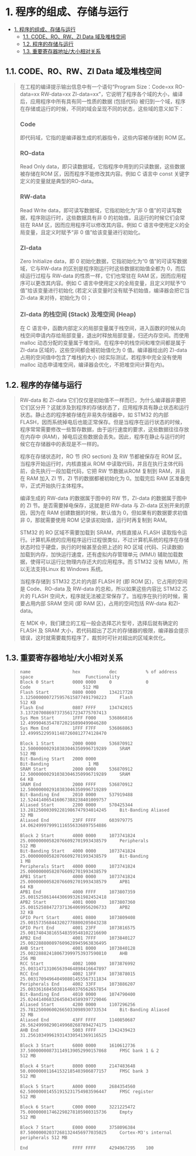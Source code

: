 # 1. 程序的组成、存储与运行

- [1. 程序的组成、存储与运行](#1-程序的组成存储与运行)
  - [1.1. CODE、RO、RW、ZI Data 域及堆栈空间](#11-coderorwzi-data-域及堆栈空间)
  - [1.2. 程序的存储与运行](#12-程序的存储与运行)
  - [1.3. 重要寄存器地址/大小相对关系](#13-重要寄存器地址大小相对关系)

## 1.1. CODE、RO、RW、ZI Data 域及堆栈空间

> 在工程的编译提示输出信息中有一个语句“Program Size：Code=xx RO-data=xx RW-data=xx ZI-data=xx”，它说明了程序各个域的大小，编译后，应用程序中所有具有同一性质的数据 (包括代码) 被归到一个域，程序在存储或运行的时候，不同的域会呈现不同的状态，这些域的意义如下：
>
> ### Code
>
> 即代码域，它指的是编译器生成的机器指令，这些内容被存储到 ROM 区。
>
> ### RO-data
>
> Read Only data，即只读数据域，它指程序中用到的只读数据，这些数据被存储在ROM 区，因而程序不能修改其内容。例如 C 语言中 const 关键字定义的变量就是典型的RO-data。
>
> ### RW-data
>
> Read Write data，即可读写数据域，它指初始化为“非 0 值”的可读写数据，程序刚运行时，这些数据具有非 0 的初始值，且运行的时候它们会常驻在 RAM 区，因而应用程序可以修改其内容。例如 C 语言中使用定义的全局变量，且定义时赋予“非 0 值”给该变量进行初始化。
>
> ### ZI-data
>
> Zero Initialize data，即 0 初始化数据，它指初始化为“0 值”的可读写数据域，它与RW-data 的区别是程序刚运行时这些数据初始值全都为 0，而后续运行过程与 RW-data 的性质一样，它们也常驻在 RAM 区，因而应用程序可以更改其内容。例如 C 语言中使用定义的全局变量，且定义时赋予“0 值”给该变量进行初始化 (若定义该变量时没有赋予初始值，编译器会把它当 ZI-data 来对待，初始化为 0)；
>
> ### ZI-data 的栈空间 (Stack) 及堆空间 (Heap)
>
> 在 C 语言中，函数内部定义的局部变量属于栈空间，进入函数的时候从向栈空间申请内存给局部变量，退出时释放局部变量，归还内存空间。而使用 malloc 动态分配的变量属于堆空间。在程序中的栈空间和堆空间都是属于ZI-data 区域的，这些空间都会被初始值化为 0 值。编译器给出的 ZI-data 占用的空间值中包含了堆栈的大小 (经实际测试，若程序中完全没有使用 malloc 动态申请堆空间，编译器会优化，不把堆空间计算在内)。

## 1.2. 程序的存储与运行

> RW-data 和 ZI-data 它们仅仅是初始值不一样而已，为什么编译器非要把它们区分开？这就涉及到程序的存储状态了，应用程序具有静止状态和运行状态。静止态的程序被存储在非易失存储器中，如 STM32 的内部 FLASH，因而系统掉电后也能正常保存。但是当程序在运行状态的时候，程序常常需要修改一些暂存数据，由于运行速度的要求，这些数据往往存放在内存中 (RAM)，掉电后这些数据会丢失。因此，程序在静止与运行的时候它在存储器中的表现是不一样的。
>
> 程序在存储状态时，RO 节 (RO section) 及 RW 节都被保存在 ROM 区。当程序开始运行时，内核直接从 ROM 中读取代码，并且在执行主体代码前，会先执行一段加载代码，它把 RW 节数据从ROM 复制到 RAM，并且在 RAM 加入 ZI 节，ZI 节的数据都被初始化为 0。加载完后 RAM 区准备完毕，正式开始执行主体程序。
>
> 编译生成的 RW-data 的数据属于图中的 RW 节，ZI-data 的数据属于图中的 ZI 节。是否需要掉电保存，这就是把 RW-data 与 ZI-data 区别开来的原因，因为在 RAM 创建数据的时候，默认值为 0，但如果有的数据要求初值非 0，那就需要使用 ROM 记录该初始值，运行时再复制到 RAM。
>
> STM32 的 RO 区域不需要加载到 SRAM，内核直接从 FLASH 读取指令运行。计算机系统的应用程序运行过程很类似，不过计算机系统的程序在存储状态时位于硬盘，执行的时候甚至会把上述的 RO 区域 (代码、只读数据) 加载到内存，加快运行速度，还有虚拟内存管理单元 (MMU) 辅助加载数据，使得可以运行比物理内存还大的应用程序。而 STM32 没有 MMU，所以无法支持Linux 和 Windows 系统。
>
> 当程序存储到 STM32 芯片的内部 FLASH 时 (即 ROM 区)，它占用的空间是 Code、RO-data 及 RW-data 的总和，所以如果这些内容比 STM32 芯片的 FLASH 空间大，程序就无法被正常保存了。当程序在执行的时候，需要占用内部 SRAM 空间 (即 RAM 区)，占用的空间包括 RW-data 和ZI-data。
>
> 在 MDK 中，我们建立的工程一般会选择芯片型号，选择后就有确定的 FLASH 及 SRAM 大小，若代码超出了芯片的存储器的极限，编译器会提示错误，这时就需要裁剪程序了，裁剪时可针对超出的区域来优化。

## 1.3. 重要寄存器地址/大小相对关系

> ```text
> name                hex           dec           % of address space                    Functionality
> Block 0 Start       0000 0000     0             0                                     Code                    512 MB
> Flash Start         0800 0000     134217728     3.1250000007275957615877491798223     Flash                     512 KB
> Flash End           0807 FFFF     134742015     3.1372070086973735617234775707413   
> Sys Mem Start       1FFF F000     536866816     12.499904635478720216890499046280   
> Sys Mem End         1FFF F7FF     536868863     12.499952295911487260812774128470   
>   
> Block 1 Start       2000 0000     536870912     12.500000002910383046350996719289     SRAM                    512 MB
> Bit-Banding Start   2000 0000                                                         Bit-Banding               1 MB
> SRAM Start          2000 0000     536870912     12.500000002910383046350996719289     SRAM                      64 KB
> SRAM End            2000 FFFF     536870912     12.500000002910383046350996719289   
> Bit-Banding End     2010 0000     537919488     12.524414065416067388238401009757   
> Aliased Start       2200 0000     570425344     13.281250003092281986747934014245     Bit-Banding Aliased       32 MB
> Aliased End         23FF FFFF     603979775     14.062499979991116556336897554886   
>   
> Block 2 Start       4000 0000     1073741824    25.000000005820766092701993438579     Peripherals             512 MB
> Bit-Banding Start   4000 0000     1073741824    25.000000005820766092701993438579     Bit-Banding               1 MB
> Peripherals Start   4000 0000     1073741824    25.000000005820766092701993438579   
> APB1 Start          4000 0000     1073741824    25.000000005820766092701993438579     APB1                      64 KB
> APB1 End            4000 FFFF     1073807359    25.001525861444306993261982452418   
> APB2 Start          4001 0000     1073807360    25.001525884727371364069956206733     APB2                      32 KB
> GPIO Port Start     4001 0800     1073809408    25.001573568443202778800205043238   
> GPIO Port End       4001 23FF     1073816575    25.001740438165548359548102216690   
> APB2 End            4001 7FFF     1073840127    25.002288800897609628945963836495   
> AHB Start           4001 8000     1073840128    25.002288824180673999753937590810     AHB                       256 MB
> RCC Start           4002 1000     1073876992    25.003147131065639464898416647897   
> RCC End             4002 13FF     1073878015    25.003170949640490801455567311834   
> Peripherals End     4002 33FF     1073886207    25.003361684503816460376562657854   
> Bit-Banding End     4010 0000     1074790400    25.024414068326450434589397729046   
> Aliased Start       4200 0000     1107296256    25.781250006002665033098930733534     Bit-Banding Aliased       32 MB
> Aliased End         43FF FFFF     1140850687    26.562499982901499602687894274175   
> AHB End             5003 FFFF     1342439423    31.256103499619314330541369116525   
>   
> Block 3 Start       6000 0000     1610612736    37.500000008731149139052990157868     FMSC bank 1 & 2         512 MB
>   
> Block 4 Start       8000 0000     2147483648    50.000000011641532185403986877157     FMSC bank 3             512 MB
>   
> Block 5 Start       A000 0000     2684354560    62.500000014551915231754983596447     FMSC register           512 MB
>   
> Block 6 Start       C000 0000     3221225472    75.000000017462298278105980315736     Empty                   512 MB
>
> Block 7 Start       E000 0000     3758096384    87.500000020372681324456977035025     Cortex-M3's internal peripherals 512 MB
>
> End                 FFFF FFFF     4294967295    100
> ```
>